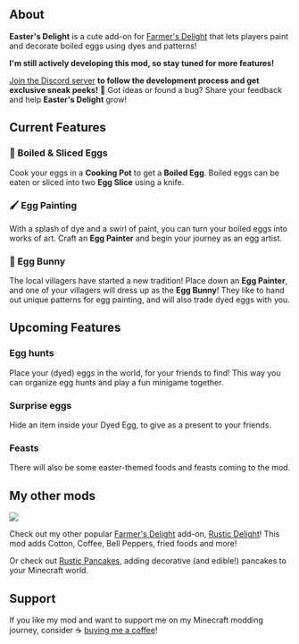 ## About

**Easter's Delight** is a cute add-on for [Farmer's Delight](https://www.curseforge.com/minecraft/mc-mods/farmers-delight) that lets players paint and decorate boiled eggs using dyes and patterns!

**I'm still actively developing this mod, so stay tuned for more features!**

[Join the Discord server](https://discord.gg/zHYkT85E6p) **to follow the development process and get exclusive sneak peeks!** 🐔 Got ideas or found a bug? Share your feedback and help **Easter's Delight** grow!

## Current Features
### 🥚 Boiled & Sliced Eggs

Cook your eggs in a **Cooking Pot** to get a **Boiled Egg**. Boiled eggs can be eaten or sliced into two **Egg Slice** using a knife.

### 🖌️ Egg Painting

With a splash of dye and a swirl of paint, you can turn your boiled eggs into works of art. Craft an **Egg Painter** and begin your journey as an egg artist.


### 🐰 Egg Bunny
The local villagers have started a new tradition! Place down an **Egg Painter**, and one of your villagers will dress up as the **Egg Bunny**! They like to hand out unique patterns for egg painting, and will also trade dyed eggs with you.


## Upcoming Features
### Egg hunts
Place your (dyed) eggs in the world, for your friends to find! This way you can organize egg hunts and play a fun minigame together.

### Surprise eggs
Hide an item inside your Dyed Egg, to give as a present to your friends.

### Feasts
There will also be some easter-themed foods and feasts coming to the mod.



## My other mods

[![](https://cdn.modrinth.com/data/cached_images/6ecede4d7053895d6f424894b35007d35a5b883b.png)](https://www.curseforge.com/minecraft/mc-mods/rustic-delight)

Check out my other popular [Farmer's Delight](https://www.curseforge.com/minecraft/mc-mods/farmers-delight) add-on, [Rustic Delight](https://www.curseforge.com/minecraft/mc-mods/rustic-delight)! This mod adds Cotton, Coffee, Bell Peppers, fried foods and more!

Or check out [Rustic Pancakes](https://www.curseforge.com/minecraft/mc-mods/rustic-pancakes), adding decorative (and edible!) pancakes to your Minecraft world.



## Support

If you like my mod and want to support me on my Minecraft modding journey, consider ☕ [buying me a coffee](https://buymeacoffee.com/phantomwing)!